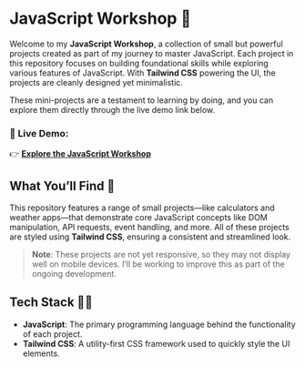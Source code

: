 # JavaScript Workshop 🚀

Welcome to my **JavaScript Workshop**, a collection of small but powerful projects created as part of my journey to master JavaScript. Each project in this repository focuses on building foundational skills while exploring various features of JavaScript. With **Tailwind CSS** powering the UI, the projects are cleanly designed yet minimalistic.

These mini-projects are a testament to learning by doing, and you can explore them directly through the live demo link below.

### 🔗 Live Demo:
👉 [**Explore the JavaScript Workshop**](https://dawn-o.github.io/javascript-workshop)

## What You’ll Find 🌟

This repository features a range of small projects—like calculators and weather apps—that demonstrate core JavaScript concepts like DOM manipulation, API requests, event handling, and more. All of these projects are styled using **Tailwind CSS**, ensuring a consistent and streamlined look.

> **Note**: These projects are not yet responsive, so they may not display well on mobile devices. I’ll be working to improve this as part of the ongoing development.

## Tech Stack 🧑‍💻

- **JavaScript**: The primary programming language behind the functionality of each project.
- **Tailwind CSS**: A utility-first CSS framework used to quickly style the UI elements.
